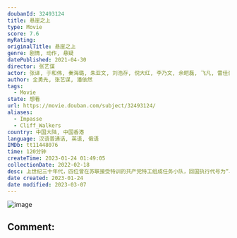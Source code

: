 ```yaml
---
doubanId: 32493124
title: 悬崖之上
type: Movie
score: 7.6
myRating: 
originalTitle: 悬崖之上
genre: 剧情, 动作, 悬疑
datePublished: 2021-04-30
director: 张艺谋
actor: 张译, 于和伟, 秦海璐, 朱亚文, 刘浩存, 倪大红, 李乃文, 余皑磊, 飞凡, 雷佳音, 沙溢, 韩昊霖, 赵毅, 安冬, 陈语桐, 牛晓宁, 燕磊, 袁红阳, 马睿瀚, 逯长恩, 松天硕, 纪焕博, 陈永胜, 王乃训, 冯瓅, 曹瑞, 白恩, 封新天, 齐羽嘉, 芮丹尼, 丁子迪
author: 全勇先, 张艺谋, 潘依然
tags:
  - Movie
state: 想看
url: https://movie.douban.com/subject/32493124/
aliases:
  - Impasse
  - Cliff_Walkers
country: 中国大陆, 中国香港
language: 汉语普通话, 英语, 俄语
IMDb: tt11448076
time: 120分钟
createTime: 2023-01-24 01:49:05
collectionDate: 2022-02-18
desc: 上世纪三十年代，四位曾在苏联接受特训的共产党特工组成任务小队，回国执行代号为“乌特拉”的秘密行动。由于叛徒的出卖，他们从跳伞降落的第一刻起，就已置身于敌人布下的罗网之中。同志能否脱身，任务能否完成，...
date created: 2023-01-24
date modified: 2023-03-07
---
```


![image](p2636475385.jpg)

Comment:
---
